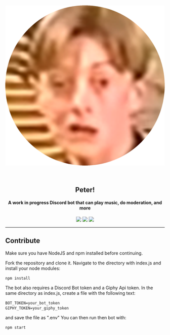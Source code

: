 <h1 align="center">
    <img src="https://raw.githubusercontent.com/BR88C/peter/eaaf876f86693a19b6a96282d3258c3c1c6df8b6/assets/images/peter.png" align="center" />
    <br><br>
</h1>

<h2 align="center">Peter!</h2>
<h4 align="center">A work in progress Discord bot that can play music, do moderation, and more</h4>

<p align="center">
    <img src="https://img.shields.io/github/v/release/BR88C/peter?include_prereleases">
    <img src="https://img.shields.io/github/license/BR88C/peter">
    <img src="https://img.shields.io/github/forks/BR88C/peter?style=social">
</p>

---

## Contribute
Make sure you have NodeJS and npm installed before continuing.

Fork the repository and clone it.
Navigate to the directory with index.js and install your node modules:
```
npm install
```
The bot also requires a Discord Bot token and a Giphy Api token. In the same directory as index.js, create a file with the following text:
```
BOT_TOKEN=your_bot_token
GIPHY_TOKEN=your_giphy_token
```
and save the file as ".env"
You can then run then bot with:
```
npm start
```
